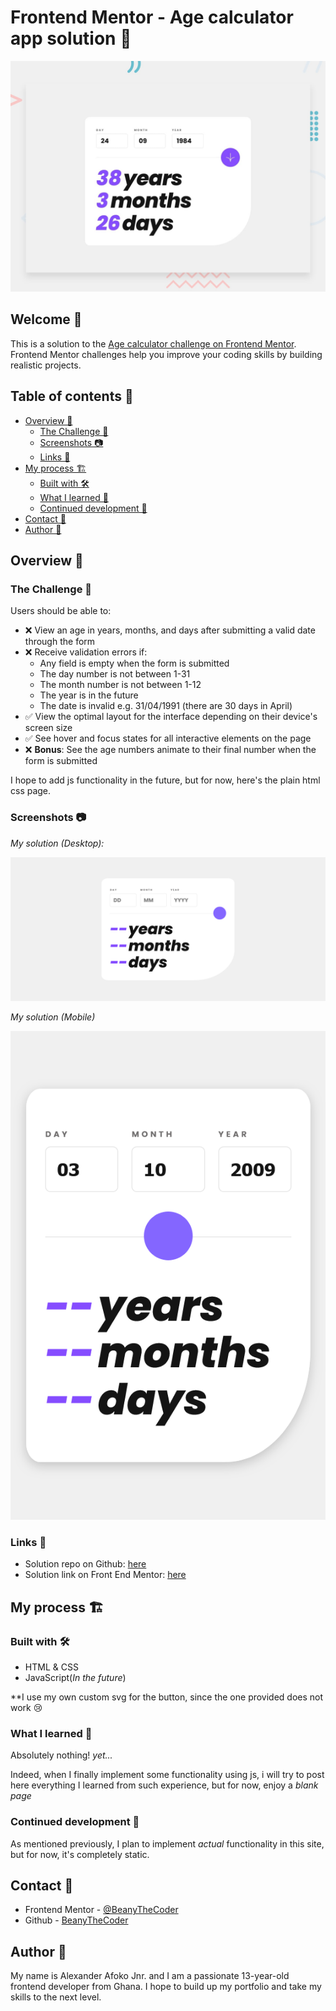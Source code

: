 # Frontend Mentor - Age calculator app solution 👴

![preview](design/desktop-preview.jpg)

## Welcome 👋

This is a solution to the [Age calculator challenge on Frontend Mentor](https://www.frontendmentor.io/challenges/age-calculator-app-dF9DFFpj-Q). Frontend Mentor challenges help you improve your coding skills by building realistic projects.

## Table of contents 📑

- [Overview 🌟](#overview-🌟)
  - [The Challenge 🧪](#the-challenge-🧪)
  - [Screenshots 📷](#screenshots-📷)
  - [Links 🔗](#links-🔗)
- [My process 🏗️](#my-process-🏗️)
  - [Built with 🛠️](#built-with-🛠️)
  - [What I learned 🧠](#what-i-learned-🧠)
  - [Continued development 🚀](#continued-development-🚀)
- [Contact 📧](#contact-📧)
- [Author 👤](#author-👤)

## Overview 🌟

### The Challenge 🧪

Users should be able to:

- ❌ View an age in years, months, and days after submitting a valid date through the form
- ❌ Receive validation errors if:
  - Any field is empty when the form is submitted
  - The day number is not between 1-31
  - The month number is not between 1-12
  - The year is in the future
  - The date is invalid e.g. 31/04/1991 (there are 30 days in April)
- ✅ View the optimal layout for the interface depending on their device's screen size
- ✅ See hover and focus states for all interactive elements on the page
- ❌ **Bonus**: See the age numbers animate to their final number when the form is submitted

I hope to add js functionality in the future, but for now, here's the plain html css page.

### Screenshots 📷

_My solution (Desktop):_


![image of desktop solution](./readme-images/desktop.png)

_My solution (Mobile)_

![image of mobile solution](./readme-images/mobile.png)

### Links 🔗

- Solution repo on Github: [here](https://github.com/BeanyTheCoder/age-calculator-app-main)
- Solution link on Front End Mentor: [here](https://www.frontendmentor.io/solutions/age-calculator-app-S6kuvEr2m_)

## My process 🏗️

### Built with 🛠️

- HTML & CSS
- JavaScript(_In the future_)

**I use my own custom svg for the button, since the one provided does not work 😢

### What I learned 🧠

Absolutely nothing! _yet..._

Indeed, when I finally implement some functionality using js, i will try to post here everything I learned from such experience, but for now, enjoy a _blank page_

### Continued development 🚀

As mentioned previously, I plan to implement _actual_ functionality in this site, but for now, it's completely static.

## Contact 📧

- Frontend Mentor - [@BeanyTheCoder](https://www.frontendmentor.io/profile/BeanyTheCoder)
- Github - [BeanyTheCoder](https://github.com/BeanyTheCoder)

## Author 👤

My name is Alexander Afoko Jnr. and I am a passionate 13-year-old frontend developer from Ghana.
I hope to build up my portfolio and take my skills to the next level.
